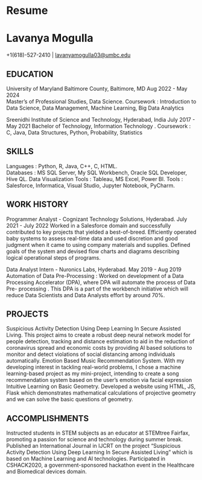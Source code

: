 # Resume
# Lavanya Mogulla
   +1(618)-527-2410     |       lavanyamogulla03@umbc.edu
## EDUCATION
University of Maryland Baltimore County, Baltimore, MD                                                             Aug 2022 - May 2024         
Master’s of Professional Studies, Data Science. 
Coursework : Introduction to Data Science, Data Management, Machine Learning, Big Data Analytics

Sreenidhi Institute of Science and Technology, Hyderabad, India                                                    July 2017 -  May 2021 
Bachelor of Technology, Information Technology . 
Coursework : C, Java, Data Structures, Python, Probability, Statistics

## SKILLS
Languages : Python, R, Java, C++,  C, HTML.                             
Databases : MS SQL Server, My SQL Workbench, Oracle SQL Developer, Hive QL.
Data Visualization Tools : Tableau, MS Excel, Power BI. 
Tools : Salesforce, Informatica, Visual Studio, Jupyter Notebook, PyCharm.

## WORK HISTORY 
Programmer Analyst - Cognizant Technology Solutions, Hyderabad.                                                     July 2021 - July 2022
Worked in a Salesforce domain and successfully contributed to key projects that yielded a best-of-breed.
Efficiently operated baby systems to assess real-time data and used discretion and good judgment when it came to using company materials and supplies.
Defined goals of the system and devised flow charts and diagrams describing logical operational steps of programs.

Data Analyst Intern - Nuronics Labs, Hyderabad.                                                                      May 2019 - Aug 2019
Automation of Data Pre-Processing : Worked on development of a Data Processing Accelerator (DPA), where DPA will automate the process of Data Pre- processing . This DPA is a part of the workbench initiative which will reduce Data Scientists and Data Analysts effort by around 70%.

## PROJECTS
Suspicious Activity Detection Using Deep Learning In Secure Assisted Living.
This project aims to create a robust deep neural network model for people detection, tracking and distance estimation to aid in the reduction of coronavirus spread and economic costs by providing AI based solutions to monitor and detect violations of social distancing among individuals automatically.
Emotion Based Music Recommendation System.
With my developing interest in tackling real-world problems, I chose a machine learning-based project as my mini-project, intending to create a song recommendation system based on the user’s emotion via facial expression
Intuitive Learning on Basic Geometry.
Developed a  website using HTML, JS, Flask  which demonstrates mathematical calculations of projective geometry and we can solve the basic questions of geometry.

## ACCOMPLISHMENTS
Instructed students in STEM subjects as an educator at STEMtree Fairfax, promoting a passion for science and technology during summer break.
Published an International Journal in IJCRT on the project “Suspicious Activity Detection Using Deep Learning In Secure Assisted Living” which is based on Machine Learning and AI technologies.
Participated in CSHACK2020, a government-sponsored hackathon event in the Healthcare and Biomedical devices domain.
